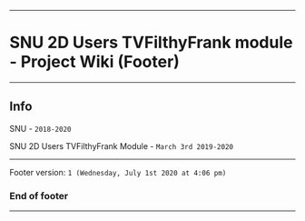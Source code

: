 
***

# SNU 2D Users TVFilthyFrank module - Project Wiki (Footer)

***

## Info

SNU - `2018-2020`

SNU 2D Users TVFilthyFrank Module - `March 3rd 2019-2020`

***

Footer version: `1 (Wednesday, July 1st 2020 at 4:06 pm)`

### End of footer

***
